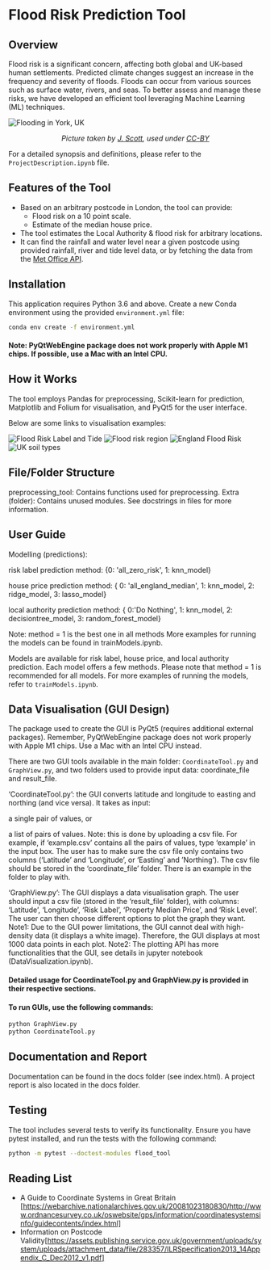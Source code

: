# Flood Risk Prediction Tool

## Overview

Flood risk is a significant concern, affecting both global and UK-based human settlements. Predicted climate changes suggest an increase in the frequency and severity of floods. Floods can occur from various sources such as surface water, rivers, and seas. To better assess and manage these risks, we have developed an efficient tool leveraging Machine Learning (ML) techniques.

![Flooding in York, UK](images/York_Floods_2015.jpg)
<p align="center"><i> Picture taken by <a href="https://flickr.com/photos/60539443@N05/23675629939">J. Scott</a>, used under <a href="https://creativecommons.org/licenses/by/2.0/deed.en">CC-BY</a></i></p>

For a detailed synopsis and definitions, please refer to the `ProjectDescription.ipynb` file.

## Features of the Tool

- Based on an arbitrary postcode in London, the tool can provide:
  - Flood risk on a 10 point scale.
  - Estimate of the median house price.
- The tool estimates the Local Authority & flood risk for arbitrary locations.
- It can find the rainfall and water level near a given postcode using provided rainfall, river and tide level data, or by fetching the data from the [Met Office API](http://environment.data.gov.uk/flood-monitoring/data).

## Installation

This application requires Python 3.6 and above. Create a new Conda environment using the provided `environment.yml` file:

```bash
conda env create -f environment.yml
```

#### Note: PyQtWebEngine package does not work properly with Apple M1 chips. If possible, use a Mac with an Intel CPU.

## How it Works
The tool employs Pandas for preprocessing, Scikit-learn for prediction, Matplotlib and Folium for visualisation, and PyQt5 for the user interface.

Below are some links to visualisation examples:

![Flood Risk Label and Tide](images/Flood_labels.png)
![Flood risk region](images/flood_prediction.png)
![England Flood Risk](images/EnglandFloodRisk.png)
![UK soil types](images/UKSoilTypes.png)

## File/Folder Structure

preprocessing_tool: Contains functions used for preprocessing.
Extra (folder): Contains unused modules. See docstrings in files for more information.

## User Guide
Modelling (predictions):

risk label prediction method: {0: 'all_zero_risk', 1: knn_model}

house price prediction method: { 0: 'all_england_median', 1: knn_model, 2: ridge_model, 3: lasso_model}

local authority prediction method: { 0:'Do Nothing', 1: knn_model, 2: decisiontree_model, 3: random_forest_model}

Note: method = 1 is the best one in all methods More examples for running the models can be found in trainModels.ipynb.

Models are available for risk label, house price, and local authority prediction. Each model offers a few methods. Please note that method = 1 is recommended for all models. For more examples of running the models, refer to `trainModels.ipynb`.


## Data Visualisation (GUI Design)
The package used to create the GUI is PyQt5 (requires additional external packages). Remember, PyQtWebEngine package does not work properly with Apple M1 chips. Use a Mac with an Intel CPU instead.

There are two GUI tools available in the main folder: `CoordinateTool.py` and `GraphView.py`, and two folders used to provide input data: coordinate_file and result_file.

‘CoordinateTool.py’: the GUI converts latitude and longitude to easting and northing (and vice versa). It takes as input:

a single pair of values, or

a list of pairs of values. Note: this is done by uploading a csv file. For example, if ‘example.csv’ contains all the pairs of values, type ‘example’ in the input box. The user has to make sure the csv file only contains two columns (‘Latitude’ and ‘Longitude’, or ‘Easting’ and ’Northing’). The csv file should be stored in the ‘coordinate_file’ folder. There is an example in the folder to play with.

‘GraphView.py’: The GUI displays a data visualisation graph. The user should input a csv file (stored in the ‘result_file’ folder), with columns: ‘Latitude’, ‘Longitude’, ‘Risk Label’, ‘Property Median Price’, and ‘Risk Level’. The user can then choose different options to plot the graph they want. Note1: Due to the GUI power limitations, the GUI cannot deal with high-density data (it displays a white image). Therefore, the GUI displays at most 1000 data points in each plot. Note2: The plotting API has more functionalities that the GUI, see details in jupyter notebook (DataVisualization.ipynb).

#### Detailed usage for CoordinateTool.py and GraphView.py is provided in their respective sections.

#### To run GUIs, use the following commands:

```bash
python GraphView.py
python CoordinateTool.py
```

## Documentation and Report
Documentation can be found in the docs folder (see index.html). A project report is also located in the docs folder.

## Testing
The tool includes several tests to verify its functionality. Ensure you have pytest installed, and run the tests with the following command:

```bash
python -m pytest --doctest-modules flood_tool
```

## Reading List
 - A Guide to Coordinate Systems in Great Britain  [https://webarchive.nationalarchives.gov.uk/20081023180830/http://www.ordnancesurvey.co.uk/oswebsite/gps/information/coordinatesystemsinfo/guidecontents/index.html]
 - Information on Postcode Validity[https://assets.publishing.service.gov.uk/government/uploads/system/uploads/attachment_data/file/283357/ILRSpecification2013_14Appendix_C_Dec2012_v1.pdf]